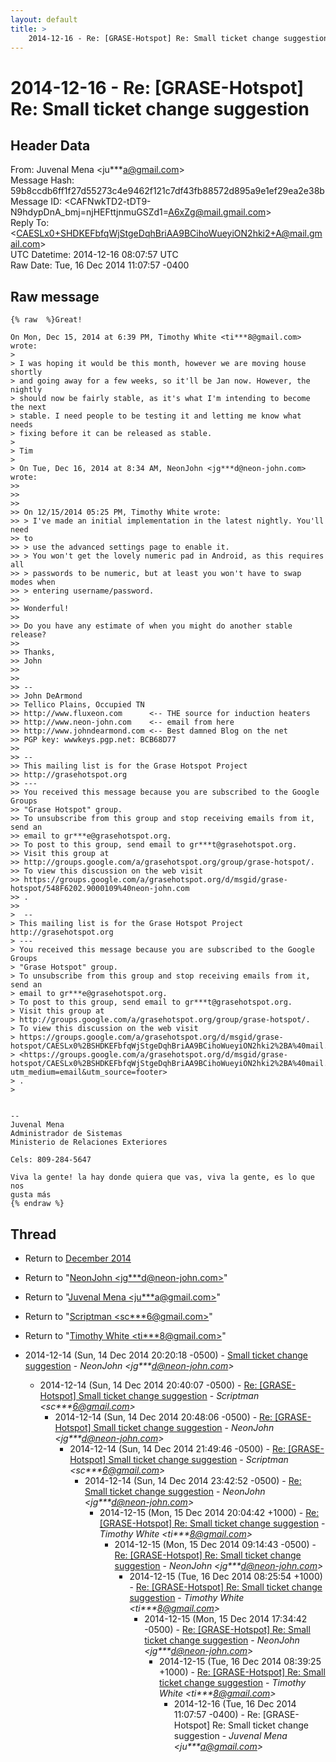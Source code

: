 ```yaml
---
layout: default
title: >
    2014-12-16 - Re: [GRASE-Hotspot] Re: Small ticket change suggestion
---
```


# 2014-12-16 - Re: [GRASE-Hotspot] Re: Small ticket change suggestion

## Header Data

From: Juvenal Mena \<ju***a@gmail.com\><br>
Message Hash: 59b8ccdb6ff1f27d55273c4e9462f121c7df43fb88572d895a9e1ef29ea2e38b<br>
Message ID: \<CAFNwkTD2-tDT9-N9hdypDnA_bmj=njHEFttjnmuGSZd1=A6xZg@mail.gmail.com\><br>
Reply To: \<CAESLx0+SHDKEFbfqWjStgeDqhBriAA9BCihoWueyiON2hki2+A@mail.gmail.com\><br>
UTC Datetime: 2014-12-16 08:07:57 UTC<br>
Raw Date: Tue, 16 Dec 2014 11:07:57 -0400<br>

## Raw message

```
{% raw  %}Great!

On Mon, Dec 15, 2014 at 6:39 PM, Timothy White <ti***8@gmail.com> wrote:
>
> I was hoping it would be this month, however we are moving house shortly
> and going away for a few weeks, so it'll be Jan now. However, the nightly
> should now be fairly stable, as it's what I'm intending to become the next
> stable. I need people to be testing it and letting me know what needs
> fixing before it can be released as stable.
>
> Tim
>
> On Tue, Dec 16, 2014 at 8:34 AM, NeonJohn <jg***d@neon-john.com> wrote:
>>
>>
>>
>> On 12/15/2014 05:25 PM, Timothy White wrote:
>> > I've made an initial implementation in the latest nightly. You'll need
>> to
>> > use the advanced settings page to enable it.
>> > You won't get the lovely numeric pad in Android, as this requires all
>> > passwords to be numeric, but at least you won't have to swap modes when
>> > entering username/password.
>>
>> Wonderful!
>>
>> Do you have any estimate of when you might do another stable release?
>>
>> Thanks,
>> John
>>
>>
>> --
>> John DeArmond
>> Tellico Plains, Occupied TN
>> http://www.fluxeon.com      <-- THE source for induction heaters
>> http://www.neon-john.com    <-- email from here
>> http://www.johndearmond.com <-- Best damned Blog on the net
>> PGP key: wwwkeys.pgp.net: BCB68D77
>>
>> --
>> This mailing list is for the Grase Hotspot Project
>> http://grasehotspot.org
>> ---
>> You received this message because you are subscribed to the Google Groups
>> "Grase Hotspot" group.
>> To unsubscribe from this group and stop receiving emails from it, send an
>> email to gr***e@grasehotspot.org.
>> To post to this group, send email to gr***t@grasehotspot.org.
>> Visit this group at
>> http://groups.google.com/a/grasehotspot.org/group/grase-hotspot/.
>> To view this discussion on the web visit
>> https://groups.google.com/a/grasehotspot.org/d/msgid/grase-hotspot/548F6202.9000109%40neon-john.com
>> .
>>
>  --
> This mailing list is for the Grase Hotspot Project http://grasehotspot.org
> ---
> You received this message because you are subscribed to the Google Groups
> "Grase Hotspot" group.
> To unsubscribe from this group and stop receiving emails from it, send an
> email to gr***e@grasehotspot.org.
> To post to this group, send email to gr***t@grasehotspot.org.
> Visit this group at
> http://groups.google.com/a/grasehotspot.org/group/grase-hotspot/.
> To view this discussion on the web visit
> https://groups.google.com/a/grasehotspot.org/d/msgid/grase-hotspot/CAESLx0%2BSHDKEFbfqWjStgeDqhBriAA9BCihoWueyiON2hki2%2BA%40mail.gmail.com
> <https://groups.google.com/a/grasehotspot.org/d/msgid/grase-hotspot/CAESLx0%2BSHDKEFbfqWjStgeDqhBriAA9BCihoWueyiON2hki2%2BA%40mail.gmail.com?utm_medium=email&utm_source=footer>
> .
>


-- 
Juvenal Mena
Administrador de Sistemas
Ministerio de Relaciones Exteriores

Cels: 809-284-5647

Viva la gente! la hay donde quiera que vas, viva la gente, es lo que nos
gusta más
{% endraw %}
```

## Thread

+ Return to [December 2014](/archive/2014/12)

+ Return to "[NeonJohn <jg***d<span>@</span>neon-john.com>](/authors/jg___d_at_neonjohn_com)"
+ Return to "[Juvenal Mena <ju***a<span>@</span>gmail.com>](/authors/ju___a_at_gmail_com)"
+ Return to "[Scriptman <sc***6<span>@</span>gmail.com>](/authors/sc___6_at_gmail_com)"
+ Return to "[Timothy White <ti***8<span>@</span>gmail.com>](/authors/ti___8_at_gmail_com)"

+ 2014-12-14 (Sun, 14 Dec 2014 20:20:18 -0500) - [Small ticket change suggestion](/archive/2014/12/a9453666c757ce9bea85dc1a290b47ac819ffa98d47b0b51600be18f77bb3c87) - _NeonJohn \<jg***d@neon-john.com\>_
  + 2014-12-14 (Sun, 14 Dec 2014 20:40:07 -0500) - [Re: [GRASE-Hotspot] Small ticket change suggestion](/archive/2014/12/45b002f9256434775fe24cea2278b907f936df0f4d35784ca643f36bba5ab0a2) - _Scriptman \<sc***6@gmail.com\>_
    + 2014-12-14 (Sun, 14 Dec 2014 20:48:06 -0500) - [Re: [GRASE-Hotspot] Small ticket change suggestion](/archive/2014/12/2e878c2224a8e60e3f11206b4cdd59bb22360b551e854be46c358c75225c8e9d) - _NeonJohn \<jg***d@neon-john.com\>_
      + 2014-12-14 (Sun, 14 Dec 2014 21:49:46 -0500) - [Re: [GRASE-Hotspot] Small ticket change suggestion](/archive/2014/12/50b8420e1d45e29dfa05725296c180d247bd9314cd405280e356954aef385451) - _Scriptman \<sc***6@gmail.com\>_
        + 2014-12-14 (Sun, 14 Dec 2014 23:42:52 -0500) - [Re:  Small ticket change suggestion](/archive/2014/12/b9622773e97b64799329b799f7a48b2e5be032033cafd22ad7b1904e18d0d555) - _NeonJohn \<jg***d@neon-john.com\>_
          + 2014-12-15 (Mon, 15 Dec 2014 20:04:42 +1000) - [Re: [GRASE-Hotspot] Re: Small ticket change suggestion](/archive/2014/12/a05f03017c870c1231e37be478d6bfafaed71b050eba7ef3de62e46814292b29) - _Timothy White \<ti***8@gmail.com\>_
            + 2014-12-15 (Mon, 15 Dec 2014 09:14:43 -0500) - [Re: [GRASE-Hotspot] Re: Small ticket change suggestion](/archive/2014/12/904091b5cf4382190df8846ada8d0bb95c35bd18f34fc05d8f238aa686d03951) - _NeonJohn \<jg***d@neon-john.com\>_
              + 2014-12-15 (Tue, 16 Dec 2014 08:25:54 +1000) - [Re: [GRASE-Hotspot] Re: Small ticket change suggestion](/archive/2014/12/55e282191a746f34c98e267631dd3a351d776a23c6552388118d625ca10733f9) - _Timothy White \<ti***8@gmail.com\>_
                + 2014-12-15 (Mon, 15 Dec 2014 17:34:42 -0500) - [Re: [GRASE-Hotspot] Re: Small ticket change suggestion](/archive/2014/12/462e7f1006c8b995fa8893afce83d8df23c58476e70fddba4936b0ffedfd541d) - _NeonJohn \<jg***d@neon-john.com\>_
                  + 2014-12-15 (Tue, 16 Dec 2014 08:39:25 +1000) - [Re: [GRASE-Hotspot] Re: Small ticket change suggestion](/archive/2014/12/ed3a58f60acce76eee11865cbca364ef6f7fdea45907717e4864dce7141bc726) - _Timothy White \<ti***8@gmail.com\>_
                    + 2014-12-16 (Tue, 16 Dec 2014 11:07:57 -0400) - Re: [GRASE-Hotspot] Re: Small ticket change suggestion - _Juvenal Mena \<ju***a@gmail.com\>_

